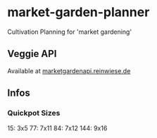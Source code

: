 # market-garden-planner

Cultivation Planning for 'market gardening'

## Veggie API

Available at [marketgardenapi.reinwiese.de](https://marketgardenapi.reinwiese.de/veggies.php)

## Infos

### Quickpot Sizes

15: 3x5
77: 7x11
84: 7x12
144: 9x16
